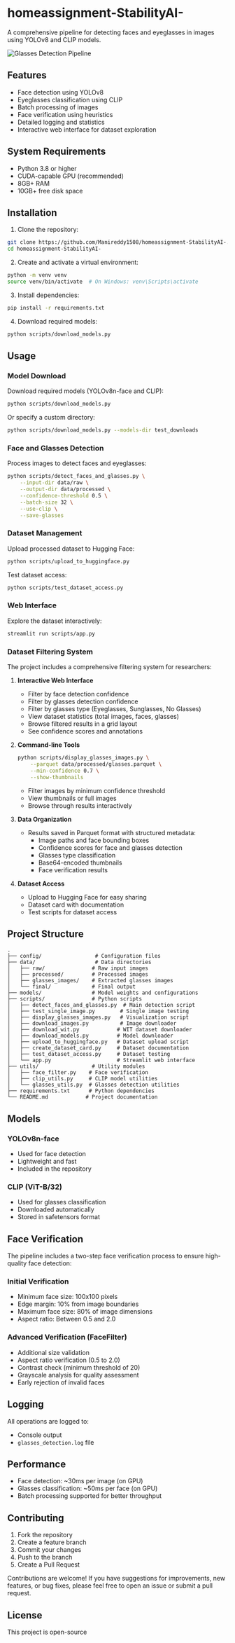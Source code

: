 # homeassignment-StabilityAI-

A comprehensive pipeline for detecting faces and eyeglasses in images using YOLOv8 and CLIP models.

![Glasses Detection Pipeline](docs/images/pipeline_overview.png)

## Features

- Face detection using YOLOv8
- Eyeglasses classification using CLIP
- Batch processing of images
- Face verification using heuristics
- Detailed logging and statistics
- Interactive web interface for dataset exploration

## System Requirements

- Python 3.8 or higher
- CUDA-capable GPU (recommended)
- 8GB+ RAM
- 10GB+ free disk space

## Installation

1. Clone the repository:
```bash
git clone https://github.com/Manireddy1508/homeassignment-StabilityAI-.git
cd homeassignment-StabilityAI-
```

2. Create and activate a virtual environment:
```bash
python -m venv venv
source venv/bin/activate  # On Windows: venv\Scripts\activate
```

3. Install dependencies:
```bash
pip install -r requirements.txt
```

4. Download required models:
```bash
python scripts/download_models.py
```

## Usage

### Model Download
Download required models (YOLOv8n-face and CLIP):
```bash
python scripts/download_models.py
```
Or specify a custom directory:
```bash
python scripts/download_models.py --models-dir test_downloads
```

### Face and Glasses Detection
Process images to detect faces and eyeglasses:
```bash
python scripts/detect_faces_and_glasses.py \
    --input-dir data/raw \
    --output-dir data/processed \
    --confidence-threshold 0.5 \
    --batch-size 32 \
    --use-clip \
    --save-glasses
```

### Dataset Management
Upload processed dataset to Hugging Face:
```bash
python scripts/upload_to_huggingface.py
```

Test dataset access:
```bash
python scripts/test_dataset_access.py
```

### Web Interface
Explore the dataset interactively:
```bash
streamlit run scripts/app.py
```

### Dataset Filtering System
The project includes a comprehensive filtering system for researchers:

1. **Interactive Web Interface**
   - Filter by face detection confidence
   - Filter by glasses detection confidence
   - Filter by glasses type (Eyeglasses, Sunglasses, No Glasses)
   - View dataset statistics (total images, faces, glasses)
   - Browse filtered results in a grid layout
   - See confidence scores and annotations

2. **Command-line Tools**
   ```bash
   python scripts/display_glasses_images.py \
       --parquet data/processed/glasses.parquet \
       --min-confidence 0.7 \
       --show-thumbnails
   ```
   - Filter images by minimum confidence threshold
   - View thumbnails or full images
   - Browse through results interactively

3. **Data Organization**
   - Results saved in Parquet format with structured metadata:
     - Image paths and face bounding boxes
     - Confidence scores for face and glasses detection
     - Glasses type classification
     - Base64-encoded thumbnails
     - Face verification results

4. **Dataset Access**
   - Upload to Hugging Face for easy sharing
   - Dataset card with documentation
   - Test scripts for dataset access

## Project Structure

```
.
├── config/                 # Configuration files
├── data/                   # Data directories
│   ├── raw/               # Raw input images
│   ├── processed/         # Processed images
│   ├── glasses_images/    # Extracted glasses images
│   └── final/             # Final output
├── models/                # Model weights and configurations
├── scripts/               # Python scripts
│   ├── detect_faces_and_glasses.py  # Main detection script
│   ├── test_single_image.py        # Single image testing
│   ├── display_glasses_images.py   # Visualization script
│   ├── download_images.py          # Image downloader
│   ├── download_wit.py            # WIT dataset downloader
│   ├── download_models.py         # Model downloader
│   ├── upload_to_huggingface.py   # Dataset upload script
│   ├── create_dataset_card.py     # Dataset documentation
│   ├── test_dataset_access.py     # Dataset testing
│   └── app.py                     # Streamlit web interface
├── utils/                 # Utility modules
│   ├── face_filter.py    # Face verification
│   ├── clip_utils.py     # CLIP model utilities
│   └── glasses_utils.py  # Glasses detection utilities
├── requirements.txt      # Python dependencies
└── README.md            # Project documentation
```

## Models

### YOLOv8n-face
- Used for face detection
- Lightweight and fast
- Included in the repository

### CLIP (ViT-B/32)
- Used for glasses classification
- Downloaded automatically
- Stored in safetensors format

## Face Verification

The pipeline includes a two-step face verification process to ensure high-quality face detection:

### Initial Verification
- Minimum face size: 100x100 pixels
- Edge margin: 10% from image boundaries
- Maximum face size: 80% of image dimensions
- Aspect ratio: Between 0.5 and 2.0

### Advanced Verification (FaceFilter)
- Additional size validation
- Aspect ratio verification (0.5 to 2.0)
- Contrast check (minimum threshold of 20)
- Grayscale analysis for quality assessment
- Early rejection of invalid faces

## Logging

All operations are logged to:
- Console output
- `glasses_detection.log` file

## Performance

- Face detection: ~30ms per image (on GPU)
- Glasses classification: ~50ms per face (on GPU)
- Batch processing supported for better throughput

## Contributing

1. Fork the repository
2. Create a feature branch
3. Commit your changes
4. Push to the branch
5. Create a Pull Request

Contributions are welcome! If you have suggestions for improvements, new features, or bug fixes, please feel free to open an issue or submit a pull request.

## License

This project is open-source
